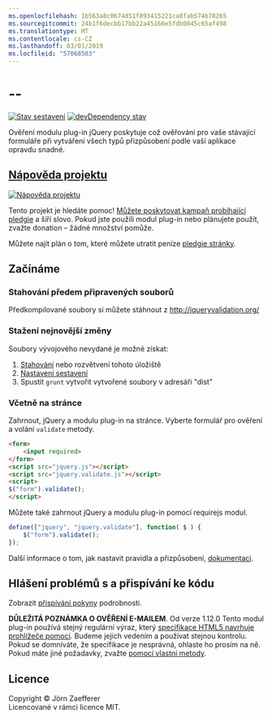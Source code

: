 ```yaml
---
ms.openlocfilehash: 1b563a8c0674d51f893415221ca8fab574b78265
ms.sourcegitcommit: 24b1f6decbb17bb22a45166e5fdb0845c65af498
ms.translationtype: MT
ms.contentlocale: cs-CZ
ms.lasthandoff: 03/01/2019
ms.locfileid: "57068503"
---
```

<a name="--"></a>--
================================

[![Stav sestavení](https://secure.travis-ci.org/jzaefferer/jquery-validation.png)](http://travis-ci.org/jzaefferer/jquery-validation)
[![devDependency stav](https://david-dm.org/jzaefferer/jquery-validation/dev-status.png?theme=shields.io)](https://david-dm.org/jzaefferer/jquery-validation#info=devDependencies)

Ověření modulu plug-in jQuery poskytuje což ověřování pro vaše stávající formuláře při vytváření všech typů přizpůsobení podle vaší aplikace opravdu snadné.

## <a name="help-the-projecthttppledgiecomcampaigns18159"></a>[Nápověda projektu](http://pledgie.com/campaigns/18159)

[![Nápověda projektu](http://www.pledgie.com/campaigns/18159.png?skin_name=chrome)](http://pledgie.com/campaigns/18159)

Tento projekt je hledáte pomoc! [Můžete poskytovat kampaň probíhající pledgie](http://pledgie.com/campaigns/18159) a šíří slovo. Pokud jste použili modul plug-in nebo plánujete použít, zvažte donation – žádné množství pomůže.

Můžete najít plán o tom, které můžete utratit peníze [pledgie stránky](http://pledgie.com/campaigns/18159).

## <a name="get-started"></a>Začínáme

### <a name="downloading-the-prebuilt-files"></a>Stahování předem připravených souborů

Předkompilované soubory si můžete stáhnout z http://jqueryvalidation.org/

### <a name="downloading-the-latest-changes"></a>Stažení nejnovější změny

Soubory vývojového nevydané je možné získat:

 1. [Stahování](https://github.com/jzaefferer/jquery-validation/archive/master.zip) nebo rozvětvení tohoto úložiště
 2. [Nastavení sestavení](CONTRIBUTING.md#build-setup)
 3. Spustit `grunt` vytvořit vytvořené soubory v adresáři "dist"

### <a name="including-it-on-your-page"></a>Včetně na stránce

Zahrnout, jQuery a modulu plug-in na stránce. Vyberte formulář pro ověření a volání `validate` metody.

```html
<form>
    <input required>
</form>
<script src="jquery.js"></script>
<script src="jquery.validate.js"></script>
<script>
$("form").validate();
</script>
```

Můžete také zahrnout jQuery a modulu plug-in pomocí requirejs modul.

```js
define(["jquery", "jquery.validate"], function( $ ) {
    $("form").validate();
});
```

Další informace o tom, jak nastavit pravidla a přizpůsobení, [dokumentaci](http://jqueryvalidation.org/documentation/).

## <a name="reporting-issues-and-contributing-code"></a>Hlášení problémů s a přispívání ke kódu

Zobrazit [přispívání pokyny](CONTRIBUTING.md) podrobnosti.

**DŮLEŽITÁ POZNÁMKA O OVĚŘENÍ E-MAILEM**. Od verze 1.12.0 Tento modul plug-in používá stejný regulární výraz, který [specifikace HTML5 navrhuje prohlížeče pomocí](https://html.spec.whatwg.org/multipage/forms.html#valid-e-mail-address). Budeme jejich vedením a používat stejnou kontrolu. Pokud se domníváte, že specifikace je nesprávná, ohlaste ho prosím na ně. Pokud máte jiné požadavky, zvažte [pomocí vlastní metody](http://jqueryvalidation.org/jQuery.validator.addMethod/).

## <a name="license"></a>Licence
Copyright &copy; Jörn Zaefferer<br>
Licencované v rámci licence MIT.
